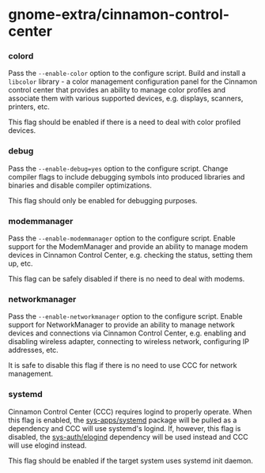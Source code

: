 # gnome-extra/cinnamon-control-center

### colord
Pass the `--enable-color` option to the configure script. Build and install a `libcolor` library - a color management configuration panel for the Cinnamon control center that provides an ability to manage color profiles and associate them with various supported devices, e.g. displays, scanners, printers, etc.

This flag should be enabled if there is a need to deal with color profiled devices.

### debug
Pass the `--enable-debug=yes` option to the configure script. Change compiler flags to include debugging symbols into produced libraries and binaries and disable compiler optimizations.

This flag should only be enabled for debugging purposes.

### modemmanager
Pass the `--enable-modemmanager` option to the configure script. Enable support for the ModemManager and provide an ability to manage modem devices in Cinnamon Control Center, e.g. checking the status, setting them up, etc.

This flag can be safely disabled if there is no need to deal with modems.

### networkmanager
Pass the `--enable-networkmanager` option to the configure script. Enable support for NetworkManager to provide an ability to manage network devices and connections via Cinnamon Control Center, e.g. enabling and disabling wireless adapter, connecting to wireless network, configuring IP addresses, etc.

It is safe to disable this flag if there is no need to use CCC for network management.

### systemd
Cinnamon Control Center (CCC) requires logind to properly operate. When this flag is enabled, the [sys-apps/systemd](../sys-apps/systemd.md) package will be pulled as a dependency and CCC will use systemd's logind. If, however, this flag is disabled, the [sys-auth/elogind](../sys-auth/elogind.md) dependency will be used instead and CCC will use elogind instead.

This flag should be enabled if the target system uses systemd init daemon.
